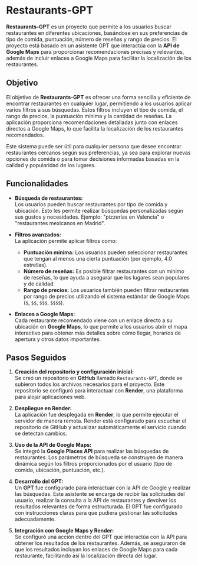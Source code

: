 # Restaurants-GPT

**Restaurants-GPT** es un proyecto que permite a los usuarios buscar restaurantes en diferentes ubicaciones, basándose en sus preferencias de tipo de comida, puntuación, número de reseñas y rango de precios. El proyecto está basado en un asistente GPT que interactúa con la **API de Google Maps** para proporcionar recomendaciones precisas y relevantes, además de incluir enlaces a Google Maps para facilitar la localización de los restaurantes.

## Objetivo

El objetivo de **Restaurants-GPT** es ofrecer una forma sencilla y eficiente de encontrar restaurantes en cualquier lugar, permitiendo a los usuarios aplicar varios filtros a sus búsquedas. Estos filtros incluyen el tipo de comida, el rango de precios, la puntuación mínima y la cantidad de reseñas. La aplicación proporciona recomendaciones detalladas junto con enlaces directos a Google Maps, lo que facilita la localización de los restaurantes recomendados.

Este sistema puede ser útil para cualquier persona que desee encontrar restaurantes cercanos según sus preferencias, ya sea para explorar nuevas opciones de comida o para tomar decisiones informadas basadas en la calidad y popularidad de los lugares.

## Funcionalidades

- **Búsqueda de restaurantes:**  
  Los usuarios pueden buscar restaurantes por tipo de comida y ubicación. Esto les permite realizar búsquedas personalizadas según sus gustos y necesidades. Ejemplo: "pizzerías en Valencia" o "restaurantes mexicanos en Madrid".

- **Filtros avanzados:**  
  La aplicación permite aplicar filtros como:
  - **Puntuación mínima:** Los usuarios pueden seleccionar restaurantes que tengan al menos una cierta puntuación (por ejemplo, 4.0 estrellas).
  - **Número de reseñas:** Es posible filtrar restaurantes con un mínimo de reseñas, lo que ayuda a asegurar que los lugares sean populares y de calidad.
  - **Rango de precios:** Los usuarios también pueden filtrar restaurantes por rango de precios utilizando el sistema estándar de Google Maps (`$`, `$$`, `$$$`, `$$$$`).

- **Enlaces a Google Maps:**  
  Cada restaurante recomendado viene con un enlace directo a su ubicación en **Google Maps**, lo que permite a los usuarios abrir el mapa interactivo para obtener más detalles sobre cómo llegar, horarios de apertura y otros datos importantes.

## Pasos Seguidos

1. **Creación del repositorio y configuración inicial:**  
   Se creó un repositorio en **GitHub** llamado `Restaurants-GPT`, donde se subieron todos los archivos necesarios para el proyecto. Este repositorio se configuró para interactuar con **Render**, una plataforma para alojar aplicaciones web.

2. **Despliegue en Render:**  
   La aplicación fue desplegada en **Render**, lo que permite ejecutar el servidor de manera remota. Render está configurado para escuchar el repositorio de GitHub y actualizar automáticamente el servicio cuando se detectan cambios.

3. **Uso de la API de Google Maps:**  
   Se integró la **Google Places API** para realizar las búsquedas de restaurantes. Los parámetros de búsqueda se construyen de manera dinámica según los filtros proporcionados por el usuario (tipo de comida, ubicación, puntuación, etc.).

4. **Desarrollo del GPT:**  
   Un **GPT** fue configurado para interactuar con la API de Google y realizar las búsquedas. Este asistente se encarga de recibir las solicitudes del usuario, realizar la consulta a la API de restaurantes y devolver los resultados relevantes de forma estructurada. El GPT fue configurado con instrucciones claras para que pudiera gestionar las solicitudes adecuadamente.

5. **Integración con Google Maps y Render:**  
   Se configuró una acción dentro del GPT que interactúa con la API para obtener los resultados de los restaurantes. Además, se aseguraron de que los resultados incluyan los enlaces de Google Maps para cada restaurante, facilitando así la localización directa del lugar.

